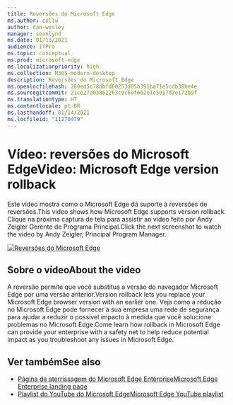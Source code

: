 ```yaml
---
title: Reversões do Microsoft Edge
ms.author: collw
author: dan-wesley
manager: seanlynd
ms.date: 01/13/2021
audience: ITPro
ms.topic: conceptual
ms.prod: microsoft-edge
ms.localizationpriority: high
ms.collection: M365-modern-desktop
description: Reversões do Microsoft Edge
ms.openlocfilehash: 280ed5c78dbfd60253d05b391ba71e5cdb38be4e
ms.sourcegitcommit: 21ce27d03862263c9c69f602e1e5017d2e172b9f
ms.translationtype: HT
ms.contentlocale: pt-BR
ms.lasthandoff: 01/14/2021
ms.locfileid: "11270479"
---
```

# <span data-ttu-id="3c6b0-103">Vídeo: reversões do Microsoft Edge</span><span class="sxs-lookup"><span data-stu-id="3c6b0-103">Video: Microsoft Edge version rollback</span></span>

<span data-ttu-id="3c6b0-104">Este vídeo mostra como o Microsoft Edge dá suporte à reversões de reversões.</span><span class="sxs-lookup"><span data-stu-id="3c6b0-104">This video shows how Microsoft Edge supports version rollback.</span></span> <span data-ttu-id="3c6b0-105">Clique na próxima captura de tela para assistir ao vídeo feito por Andy Zeigler Gerente de Programa Principal.</span><span class="sxs-lookup"><span data-stu-id="3c6b0-105">Click the next screenshot to watch the video by Andy Zeigler, Principal Program Manager.</span></span>

[![Reversões do Microsoft Edge](media/microsoft-edge-video-version-rollback/0.png)](http://www.youtube.com/watch?v=pXhXHvKUa_c "Microsoft Edge version rollback")

## <span data-ttu-id="3c6b0-107">Sobre o vídeo</span><span class="sxs-lookup"><span data-stu-id="3c6b0-107">About the video</span></span>

<span data-ttu-id="3c6b0-108">A reversão permite que você substitua a versão do navegador Microsoft Edge por uma versão anterior.</span><span class="sxs-lookup"><span data-stu-id="3c6b0-108">Version rollback lets you replace your Microsoft Edge browser version with an earlier one.</span></span> <span data-ttu-id="3c6b0-109">Veja como a redução no Microsoft Edge pode fornecer à sua empresa uma rede de segurança para ajudar a reduzir o possível impacto à medida que você solucione problemas no Microsoft Edge.</span><span class="sxs-lookup"><span data-stu-id="3c6b0-109">Come learn how rollback in Microsoft Edge can provide your enterprise with a safety net to help reduce potential impact as you troubleshoot any issues in Microsoft Edge.</span></span>

## <span data-ttu-id="3c6b0-110">Ver também</span><span class="sxs-lookup"><span data-stu-id="3c6b0-110">See also</span></span>

- [<span data-ttu-id="3c6b0-111">Página de aterrissagem do Microsoft Edge Enterprise</span><span class="sxs-lookup"><span data-stu-id="3c6b0-111">Microsoft Edge Enterprise landing page</span></span>](https://aka.ms/EdgeEnterprise)
- [<span data-ttu-id="3c6b0-112">Playlist do YouTube do Microsoft Edge</span><span class="sxs-lookup"><span data-stu-id="3c6b0-112">Microsoft Edge YouTube playlist</span></span>](https://www.youtube.com/playlist?list=PLXtHYVsvn_b-uXh1tMeYpT-0iD8tD3tFy)
